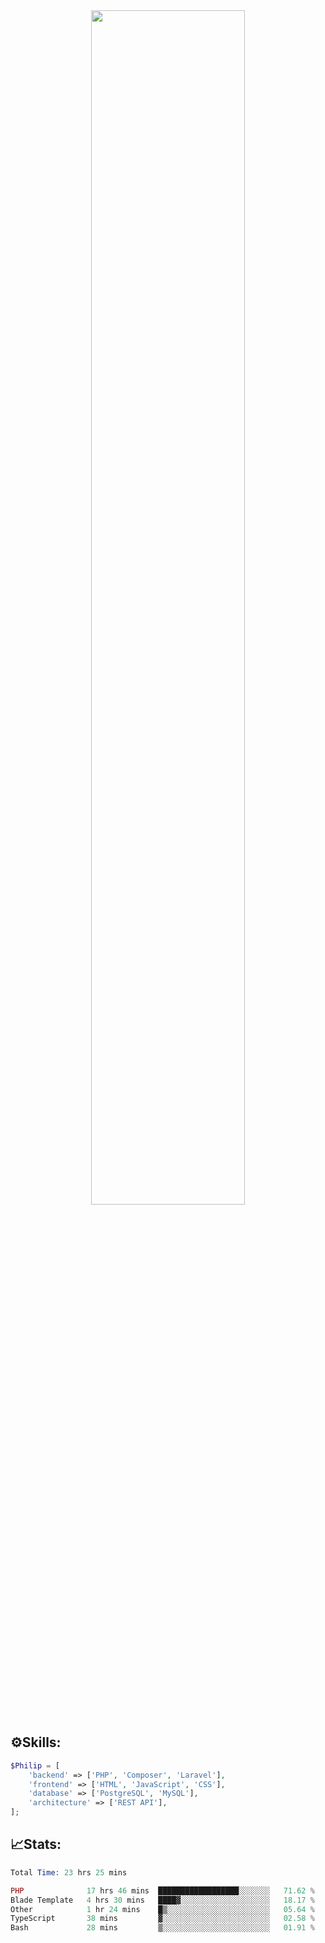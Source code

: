 <div align="center">
<img src="https://readme-typing-svg.demolab.com?font=Inconsolata&weight=500&size=50&duration=4000&pause=300&color=A7A459&center=true&vCenter=true&multiline=true&repeat=false&random=false&width=1300&height=140&lines=Hello,+Привет;I'm+Philip+a+beginner+backend+developer+in+php" width="70%" />
</div>

## ⚙️Skills:
```php
$Philip = [
    'backend' => ['PHP', 'Composer', 'Laravel'],
    'frontend' => ['HTML', 'JavaScript', 'CSS'],
    'database' => ['PostgreSQL', 'MySQL'],
    'architecture' => ['REST API'],
];
```
## 📈Stats:
<!--START_SECTION:waka-->

```PHP
Total Time: 23 hrs 25 mins

PHP              17 hrs 46 mins  ██████████████████░░░░░░░   71.62 %
Blade Template   4 hrs 30 mins   ████▓░░░░░░░░░░░░░░░░░░░░   18.17 %
Other            1 hr 24 mins    █▒░░░░░░░░░░░░░░░░░░░░░░░   05.64 %
TypeScript       38 mins         ▓░░░░░░░░░░░░░░░░░░░░░░░░   02.58 %
Bash             28 mins         ▒░░░░░░░░░░░░░░░░░░░░░░░░   01.91 %
```

<!--END_SECTION:waka-->

